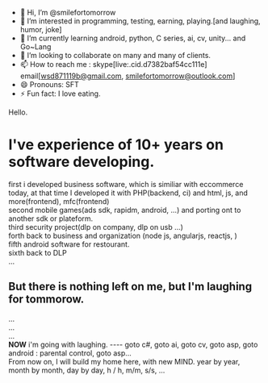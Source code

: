 - 👋 Hi, I’m @smilefortomorrow
- 👀 I’m interested in programming, testing, earning, playing.[and laughing, humor, joke]
- 🌱 I’m currently learning android, python, C series, ai, cv, unity... and Go~Lang
- 💞️ I’m looking to collaborate on many and many of clients.
- 📫 How to reach me : skype[live:.cid.d7382baf54cc111e] email[wsd871119b@gmail.com, smilefortomorrow@outlook.com]
- 😄 Pronouns: SFT
- ⚡ Fun fact: I love eating.

Hello. 
<H1>I've experience of 10+ years on software developing. <br /></H1>
  first i developed business software, which is similiar with eccommerce today, at that time I developed it with PHP(backend, ci) and html, js, and more(frontend), mfc(frontend)<br />
  second mobile games(ads sdk, rapidm, android, ...) and porting ont to another sdk or plateform.<br />
  third security project(dlp on company, dlp on usb ...)<br />
  forth back to business and organization (node js, angularjs, reactjs, )<br />
  fifth android software for restourant.<br />
  sixth back to DLP<br />
  ...<br />
<h2>But there is nothing left on me, but I'm laughing for tommorow. <br /></h2>
  ...<br />
  ...<br />
  ...<br />
<b>NOW</b> i'm going with laughing. ---- goto c#, goto ai, goto cv, goto asp, goto android : parental control, goto asp...<br />
From now on, I will build my home here, with new MIND. year by year, month by month, day by day, h / h, m/m, s/s, ...<br />

<!---
smilefortomorrow/smilefortomorrow is a ✨ special ✨ repository because its `README.md` (this file) appears on your GitHub profile.
You can click the Preview link to take a look at your changes.
--->
